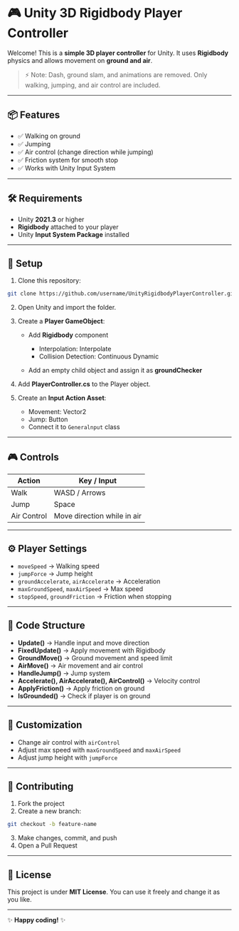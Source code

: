 # 🎮 Unity 3D Rigidbody Player Controller

Welcome! This is a **simple 3D player controller** for Unity.
It uses **Rigidbody** physics and allows movement on **ground and air**.

> ⚡ Note: Dash, ground slam, and animations are removed. Only walking, jumping, and air control are included.

---

## 📦 Features

* ✅ Walking on ground
* ✅ Jumping
* ✅ Air control (change direction while jumping)
* ✅ Friction system for smooth stop
* ✅ Works with Unity Input System

---

## 🛠 Requirements

* Unity **2021.3** or higher
* **Rigidbody** attached to your player
* Unity **Input System Package** installed

---

## 🚀 Setup

1. Clone this repository:

```bash
git clone https://github.com/username/UnityRigidbodyPlayerController.git
```

2. Open Unity and import the folder.
3. Create a **Player GameObject**:

   * Add **Rigidbody** component

     * Interpolation: Interpolate
     * Collision Detection: Continuous Dynamic
   * Add an empty child object and assign it as **groundChecker**
4. Add **PlayerController.cs** to the Player object.
5. Create an **Input Action Asset**:

   * Movement: Vector2
   * Jump: Button
   * Connect it to `Generalnput` class

---

## 🎮 Controls

| Action      | Key / Input                 |
| ----------- | --------------------------- |
| Walk        | WASD / Arrows               |
| Jump        | Space                       |
| Air Control | Move direction while in air |

---

## ⚙ Player Settings

* `moveSpeed` → Walking speed
* `jumpForce` → Jump height
* `groundAccelerate`, `airAccelerate` → Acceleration
* `maxGroundSpeed`, `maxAirSpeed` → Max speed
* `stopSpeed`, `groundFriction` → Friction when stopping

---

## 🧩 Code Structure

* **Update()** → Handle input and move direction
* **FixedUpdate()** → Apply movement with Rigidbody
* **GroundMove()** → Ground movement and speed limit
* **AirMove()** → Air movement and air control
* **HandleJump()** → Jump system
* **Accelerate(), AirAccelerate(), AirControl()** → Velocity control
* **ApplyFriction()** → Apply friction on ground
* **IsGrounded()** → Check if player is on ground

---

## 🔧 Customization

* Change air control with `airControl`
* Adjust max speed with `maxGroundSpeed` and `maxAirSpeed`
* Adjust jump height with `jumpForce`

---

## 🤝 Contributing

1. Fork the project
2. Create a new branch:

```bash
git checkout -b feature-name
```

3. Make changes, commit, and push
4. Open a Pull Request

---

## 📄 License

This project is under **MIT License**.
You can use it freely and change it as you like.

---

✨ **Happy coding!** ✨
